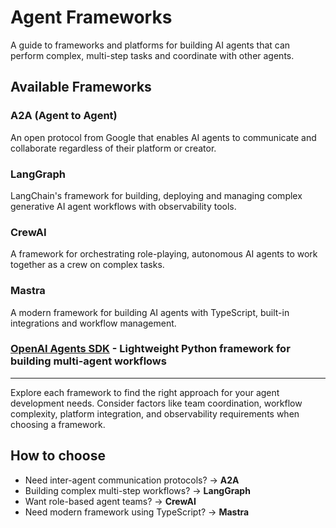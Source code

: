 # Agent Frameworks

A guide to frameworks and platforms for building AI agents that can perform complex, multi-step tasks and coordinate with other agents.

## Available Frameworks

### A2A (Agent to Agent)
An open protocol from Google that enables AI agents to communicate and collaborate regardless of their platform or creator.

### LangGraph
LangChain's framework for building, deploying and managing complex generative AI agent workflows with observability tools.

### CrewAI
A framework for orchestrating role-playing, autonomous AI agents to work together as a crew on complex tasks.

### Mastra
A modern framework for building AI agents with TypeScript, built-in integrations and workflow management.

### [OpenAI Agents SDK](https://github.com/openai/openai-agents-python) - Lightweight Python framework for building multi-agent workflows


---

Explore each framework to find the right approach for your agent development needs. Consider factors like team coordination, workflow complexity, platform integration, and observability requirements when choosing a framework.

## How to choose

- Need inter-agent communication protocols? → **A2A**
- Building complex multi-step workflows? → **LangGraph**  
- Want role-based agent teams? → **CrewAI**
- Need modern framework using TypeScript? → **Mastra**